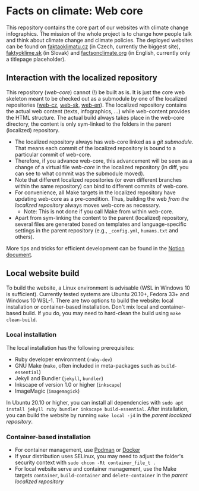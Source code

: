# Facts on climate: Web core

This repository contains the core part of our websites with climate change infographics. The mission of the whole project is to change how people talk and think about climate change and climate policies. The deployed websites can be found on [faktaoklimatu.cz](https://faktaoklimatu.cz) (in Czech, currently the biggest site), [faktyoklime.sk](https://faktyoklime.sk) (in Slovak) and [factsonclimate.org](https://factsonclimate.org) (in English, currently only a titlepage placeholder).

## Interaction with the localized repository

This repository (_web-core_) cannot (!) be built as is. It is just the core web skeleton meant to be checked out as a submodule by one of the localized repositories ([web-cz](https://github.com/faktaoklimatu/web-cz), [web-sk](https://github.com/faktaoklimatu/web-sk), [web-en](https://github.com/faktaoklimatu/web-en)). The localized repository contains the actual web content (texts, infographics, ...) while web-content provides the HTML structure. The actual build always takes place in the web-core directory, the content is only sym-linked to the folders in the parent (localized) repository.

* The localized repository always has web-core linked as a _git submodule_. That means each commit of the localized repository is bound to a particular commit of web-core.
* Therefore, if you advance web-core, this advancement will be seen as a change of a virtual file _web-core_ in the localized repository (in diff, you can see to what commit was the submodule moved).
* Note that different localized repositories (or even different branches within the same repository) can bind to different commits of web-core.
* For convenience, all Make targets in the localized repository have updating web-core as a pre-condition. Thus, building the web _from the localized repository_ always moves web-core as necessary.
  * Note: This is not done if you call Make from within web-core.
* Apart from sym-linking the content to the parent (localized) repository, several files are generated based on templates and language-specific settings in the parent repository (e.g., `_config.yml`, `humans.txt` and others).

More tips and tricks for efficient development can be found in the [Notion document](https://www.notion.so/faktaoklimatu/Workflow-GitHub-4c5b294731dc4f9a8b2203daefcff432).

## Local website build

To build the website, a Linux environment is advisable (WSL in Windows 10 is sufficient). Currently tested systems are Ubuntu 20.10+, Fedora 33+ and Windows 10 WSL-1. There are two options to build the website: local installation or container-based installation. Don't mix local and container-based build. If you do, you may need to hard-clean the build using `make clean-build`.

### Local installation

The local installation has the following prerequisites:

* Ruby developer environment (`ruby-dev`)
* GNU Make (`make`, often included in meta-packages such as `build-essential`)
* Jekyll and Bundler (`jekyll`, `bundler`)
* Inkscape of version 1.0 or higher (`inkscape`)
* ImageMagic (`imagemagick`)

In Ubuntu 20.10 or higher, you can install all dependencies with `sudo apt install jekyll ruby bundler inkscape build-essential`. After installation, you can build the website by running `make local -j4` in the _parent localized repository_.

### Container-based installation

* For container management, use [Podman](https://podman.io) or [Docker](https://www.docker.com/)
* If your distribution uses SELinux, you may need to adjust the folder's security context with `sudo chcon -Rt container_file_t .`
* For local website serve and container management, use the Make targets `container`, `build-container` and `delete-container` in the _parent localized repository_
